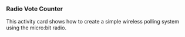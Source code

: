 ### Radio Vote Counter

This activity card shows how to create a simple wireless polling system using the micro:bit radio.
